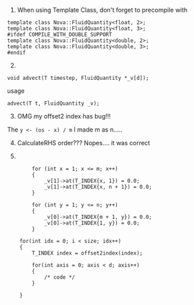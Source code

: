 1. When using Template Class, don't forget to precompile with 

```
template class Nova::FluidQuantity<float, 2>;
template class Nova::FluidQuantity<float, 3>;
#ifdef COMPILE_WITH_DOUBLE_SUPPORT
template class Nova::FluidQuantity<double, 2>;
template class Nova::FluidQuantity<double, 3>;
#endif
```

2. 

```
void advect(T timestep, FluidQuantity *_v[d]);
```

usage
```
advect(T t, FluidQuantity _v);
```

3. OMG my offset2 index has bug!!!

The `y <- (os - x) / m` I made m as n.....

4. CalculateRHS order??? Nopes.... it was correct

5. 

```
        for (int x = 1; x <= m; x++)
        {
            _v[1]->at(T_INDEX{x, 1}) = 0.0;
            _v[1]->at(T_INDEX{x, n + 1}) = 0.0;
        }

        for (int y = 1; y <= n; y++)
        {
            _v[0]->at(T_INDEX{m + 1, y}) = 0.0;
            _v[0]->at(T_INDEX{1, y}) = 0.0;
        }
```






        for(int idx = 0; i < size; idx++)
        {
            T_INDEX index = offset2index(index);
            
            for(int axis = 0; axis < d; axis++)
            {
                /* code */
            }
            
        }